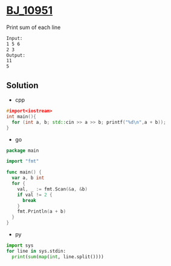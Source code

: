 # [BJ_10951](https://acmicpc.net/problem/10951)

Print sum of each line

```txt
Input:
1 5 6
2 3
Output:
11
5
```

## Solution

* cpp

```cpp
#import<iostream>
int main(){
  for (int a, b; std::cin >> a >> b; printf("%d\n",a + b));
}
```

* go

```go
package main

import "fmt"

func main() {
  var a, b int
  for {
    val, _ := fmt.Scan(&a, &b)
    if val != 2 {
      break
    }
    fmt.Println(a + b)
  }
}
```

* py

```py
import sys
for line in sys.stdin:
  print(sum(map(int, line.split())))
```

